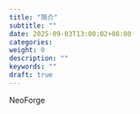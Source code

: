 ```yaml
---
title: "简介"
subtitle: ""
date: 2025-09-03T13:00:02+08:00
categories:
weight: 0
description: ""
keywords: ""
draft: true
---
```


NeoForge